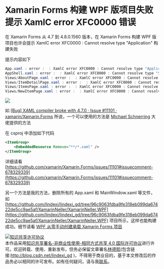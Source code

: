 
# Xamarin Forms 构建 WPF 版项目失败提示 XamlC error XFC0000 错误

在 Xamarin Forms 从 4.7 到 4.8.0.1560 版本，在 Xamarin Forms 构建 WPF 版项目也许会提示 XamlC error XFC0000 : Cannot resolve type "Application" 构建失败

<!--more-->


<!-- CreateTime:2020/10/22 9:10:35 -->

<!-- 发布 -->

提示内容如下

```csharp
App.xaml : error :  : XamlC error XFC0000 : Cannot resolve type "Application".
AppShell.xaml : error :  : XamlC error XFC0000 : Cannot resolve type "Shell".
Views/AboutPage.xaml : error :  : XamlC error XFC0000 : Cannot resolve type "ContentPage".
Views/ItemDetailPage.xaml : error :  : XamlC error XFC0000 : Cannot resolve type "ContentPage".
Views/ItemsPage.xaml : error :  : XamlC error XFC0000 : Cannot resolve type "ContentPage".
Views/NewItemPage.xaml : error :  : XamlC error XFC0000 : Cannot resolve type "ContentPage".
```

<!-- ![](image/Xamarin Forms 构建 WPF 版项目失败提示 XamlC error XFC0000 错误/Xamarin Forms 构建 WPF 版项目失败提示 XamlC error XFC0000 错误0.png) -->

![](http://image.acmx.xyz/lindexi%2F2020102292074124.jpg)

如 [[Bug] XAML compiler broke with 4.7.0 · Issue #11101 · xamarin/Xamarin.Forms](https://github.com/xamarin/Xamarin.Forms/issues/11101#issuecomment-713626002 ) 所说，一个可以使用的方法是 [Michael Schnerring](https://github.com/schnerring) 大佬提供的方法

在 csproj 中添加如下代码

```xml
<ItemGroup>
    <EmbeddedResource Remove="**/*.xaml" />
</ItemGroup>
```

详细请看 [https://github.com/xamarin/Xamarin.Forms/issues/11101#issuecomment-678329339](https://github.com/xamarin/Xamarin.Forms/issues/11101#issuecomment-678329339)

另一个方法是我的方法，删除所有的 App.xaml 和 MainWindow.xaml 等文件，如 [https://github.com/lindexi/lindexi_gd/tree/96c9063fdba9fe318eb099da67422de5cc9ae5af/XamarinNeller/XamarinNeller.WPF](https://github.com/lindexi/lindexi_gd/tree/96c9063fdba9fe318eb099da67422de5cc9ae5af/XamarinNeller/XamarinNeller.WPF) 项目所示，这样也能构建成功。细节请看 [WPF 从零手动创建承载 Xamarin Forms 项目](https://blog.lindexi.com/post/WPF-%E4%BB%8E%E9%9B%B6%E6%89%8B%E5%8A%A8%E5%88%9B%E5%BB%BA%E6%89%BF%E8%BD%BD-Xamarin-Forms-%E9%A1%B9%E7%9B%AE.html)





<a rel="license" href="http://creativecommons.org/licenses/by-nc-sa/4.0/"><img alt="知识共享许可协议" style="border-width:0" src="https://licensebuttons.net/l/by-nc-sa/4.0/88x31.png" /></a><br />本作品采用<a rel="license" href="http://creativecommons.org/licenses/by-nc-sa/4.0/">知识共享署名-非商业性使用-相同方式共享 4.0 国际许可协议</a>进行许可。欢迎转载、使用、重新发布，但务必保留文章署名[林德熙](http://blog.csdn.net/lindexi_gd)(包含链接:http://blog.csdn.net/lindexi_gd )，不得用于商业目的，基于本文修改后的作品务必以相同的许可发布。如有任何疑问，请与我[联系](mailto:lindexi_gd@163.com)。